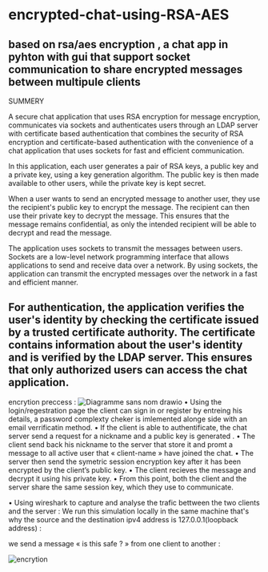 # encrypted-chat-using-RSA-AES
based on rsa/aes encryption , a chat app in pyhton with gui that support socket communication to share encrypted messages between multipule clients 
-----
SUMMERY

A secure chat application that uses RSA encryption for message encryption, communicates via sockets and authenticates users through an LDAP server with certificate based authentication that combines the security of RSA encryption and certificate-based authentication with the convenience of a chat application that uses sockets for fast and efficient communication.

In this application, each user generates a pair of RSA keys, a public key and a private key, using a key generation algorithm. The public key is then made available to other users, while the private key is kept secret.

When a user wants to send an encrypted message to another user, they use the recipient's public key to encrypt the message. The recipient can then use their private key to decrypt the message. This ensures that the message remains confidential, as only the intended recipient will be able to decrypt and read the message.

The application uses sockets to transmit the messages between users. Sockets are a low-level network programming interface that allows applications to send and receive data over a network. By using sockets, the application can transmit the encrypted messages over the network in a fast and efficient manner.

For authentication, the application verifies the user's identity by checking the certificate issued by a trusted certificate authority. The certificate contains information about the user's identity and is verified by the LDAP server. This ensures that only authorized users can access the chat application.
---------
encrytion preccess :
![Diagramme sans nom drawio](https://user-images.githubusercontent.com/61081690/212868983-4e447d83-5a79-4938-a592-776844d28822.png)
•	Using the login/regestration page the client can sign in or register by entreing his
details, a password complexty cheker is imlemented alonge side with an email
verrificatin method.
•	If the client is able to authentificate, the chat server send a request for a nickname
and a public key is generated .
•	The client send back his nickname to the server that store it and promt a message to
all active user that « client-name » have joined the chat.
•	The server then send the symetric session encryption key after it has been encrypted
by the client’s public key.
•	The client recieves the message and decrypt it using his private key.
•	From this point, both the client and the server share the same session key, which
they use to communicate.

•	Using wireshark to capture and analyse the trafic bettween the two clients and the server :
We run this simulation locally in the same machine that's why the source and the destination ipv4 address is 127.0.0.1(loopback address) :

we send a message « is this safe ? » from one client to another :


 
![encrytion](https://user-images.githubusercontent.com/61081690/212870277-9d77a9aa-83d4-4a83-95ca-19a1b09653a4.png)


